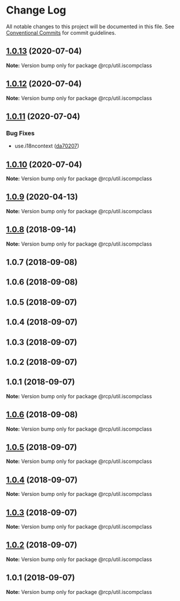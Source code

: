# Change Log

All notable changes to this project will be documented in this file.
See [Conventional Commits](https://conventionalcommits.org) for commit guidelines.

<a name="1.0.13"></a>

## [1.0.13](https://github.com/imcuttle/rcp/compare/@rcp/util.iscompclass@1.0.12...@rcp/util.iscompclass@1.0.13) (2020-07-04)

**Note:** Version bump only for package @rcp/util.iscompclass

<a name="1.0.12"></a>

## [1.0.12](https://github.com/imcuttle/rcp/compare/@rcp/util.iscompclass@1.0.11...@rcp/util.iscompclass@1.0.12) (2020-07-04)

**Note:** Version bump only for package @rcp/util.iscompclass

<a name="1.0.11"></a>

## [1.0.11](https://github.com/imcuttle/rcp/compare/@rcp/util.iscompclass@1.0.10...@rcp/util.iscompclass@1.0.11) (2020-07-04)

### Bug Fixes

- use.i18ncontext ([da70207](https://github.com/imcuttle/rcp/commit/da70207))

<a name="1.0.10"></a>

## [1.0.10](https://github.com/imcuttle/rcp/compare/@rcp/util.iscompclass@1.0.9...@rcp/util.iscompclass@1.0.10) (2020-07-04)

**Note:** Version bump only for package @rcp/util.iscompclass

<a name="1.0.9"></a>

## [1.0.9](https://github.com/imcuttle/rcp/compare/@rcp/util.iscompclass@1.0.8...@rcp/util.iscompclass@1.0.9) (2020-04-13)

**Note:** Version bump only for package @rcp/util.iscompclass

<a name="1.0.8"></a>

## [1.0.8](https://github.com/imcuttle/rcp/compare/@rcp/util.iscompclass@1.0.7...@rcp/util.iscompclass@1.0.8) (2018-09-14)

**Note:** Version bump only for package @rcp/util.iscompclass

<a name="1.0.7"></a>

## 1.0.7 (2018-09-08)

<a name="1.0.6"></a>

## 1.0.6 (2018-09-08)

<a name="1.0.5"></a>

## 1.0.5 (2018-09-07)

<a name="1.0.4"></a>

## 1.0.4 (2018-09-07)

<a name="1.0.3"></a>

## 1.0.3 (2018-09-07)

<a name="1.0.2"></a>

## 1.0.2 (2018-09-07)

<a name="1.0.1"></a>

## 1.0.1 (2018-09-07)

**Note:** Version bump only for package @rcp/util.iscompclass

<a name="1.0.6"></a>

## [1.0.6](https://github.com/imcuttle/rcp/compare/v1.0.5...v1.0.6) (2018-09-08)

**Note:** Version bump only for package @rcp/util.iscompclass

<a name="1.0.5"></a>

## [1.0.5](https://github.com/imcuttle/rcp/compare/v1.0.4...v1.0.5) (2018-09-07)

**Note:** Version bump only for package @rcp/util.iscompclass

<a name="1.0.4"></a>

## [1.0.4](https://github.com/imcuttle/rcp/compare/v1.0.3...v1.0.4) (2018-09-07)

**Note:** Version bump only for package @rcp/util.iscompclass

<a name="1.0.3"></a>

## [1.0.3](https://github.com/imcuttle/rcp/compare/v1.0.2...v1.0.3) (2018-09-07)

**Note:** Version bump only for package @rcp/util.iscompclass

<a name="1.0.2"></a>

## [1.0.2](https://github.com/imcuttle/rcp/compare/v1.0.1...v1.0.2) (2018-09-07)

**Note:** Version bump only for package @rcp/util.iscompclass

<a name="1.0.1"></a>

## 1.0.1 (2018-09-07)

**Note:** Version bump only for package @rcp/util.iscompclass
